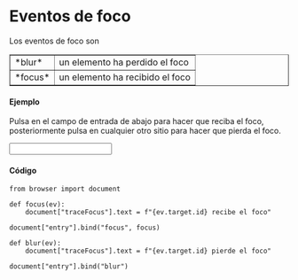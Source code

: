 Eventos de foco
===============

<script type="text/python">
from browser import document as doc
from browser import alert
</script>

Los eventos de foco son

<table cellpadding=3 border=1>
<tr>
<td>*blur*</td>
<td>un elemento ha perdido el foco
</td>
</tr>

<tr>
<td>*focus*</td><td>un elemento ha recibido el foco</td>
</tr>

</table>

#### Ejemplo

Pulsa en el campo de entrada de abajo para hacer que reciba el foco, 
posteriormente pulsa en cualquier otro sitio para hacer que pierda el foco.

<p><input id="entry" autocomplete="off">&nbsp;
<span id="traceFocus">&nbsp;</span>

#### Código

```exec_on_load
from browser import document

def focus(ev):
    document["traceFocus"].text = f"{ev.target.id} recibe el foco"

document["entry"].bind("focus", focus)

def blur(ev):
    document["traceFocus"].text = f"{ev.target.id} pierde el foco"

document["entry"].bind("blur")
```
